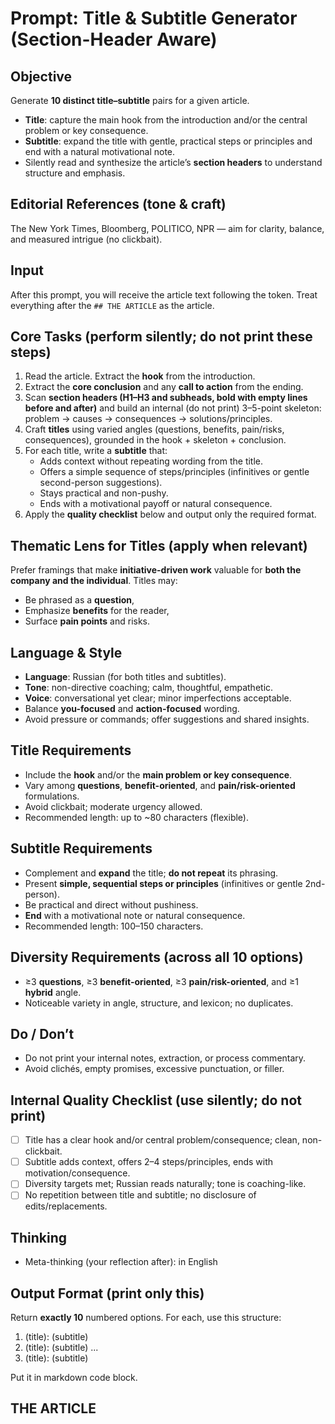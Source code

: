 # Prompt: Title & Subtitle Generator (Section-Header Aware)

## Objective

Generate **10 distinct title–subtitle** pairs for a given article.

- **Title**: capture the main hook from the introduction and/or the central problem or key consequence.
- **Subtitle**: expand the title with gentle, practical steps or principles and end with a natural motivational note.
- Silently read and synthesize the article’s **section headers** to understand structure and emphasis.

## Editorial References (tone & craft)

The New York Times, Bloomberg, POLITICO, NPR — aim for clarity, balance, and measured intrigue (no clickbait).

## Input

After this prompt, you will receive the article text following the token. Treat everything after the `## THE ARTICLE` as the article.

## Core Tasks (perform silently; do not print these steps)

1. Read the article. Extract the **hook** from the introduction.
2. Extract the **core conclusion** and any **call to action** from the ending.
3. Scan **section headers (H1–H3 and subheads, bold with empty lines before and after)** and build an internal (do not print) 3–5-point skeleton: problem → causes → consequences → solutions/principles.
4. Craft **titles** using varied angles (questions, benefits, pain/risks, consequences), grounded in the hook + skeleton + conclusion.
5. For each title, write a **subtitle** that:
   - Adds context without repeating wording from the title.
   - Offers a simple sequence of steps/principles (infinitives or gentle second-person suggestions).
   - Stays practical and non-pushy.
   - Ends with a motivational payoff or natural consequence.
6. Apply the **quality checklist** below and output only the required format.

## Thematic Lens for Titles (apply when relevant)

Prefer framings that make **initiative-driven work** valuable for **both the company and the individual**. Titles may:

- Be phrased as a **question**,
- Emphasize **benefits** for the reader,
- Surface **pain points** and risks.

## Language & Style

- **Language**: Russian (for both titles and subtitles).
- **Tone**: non-directive coaching; calm, thoughtful, empathetic.
- **Voice**: conversational yet clear; minor imperfections acceptable.
- Balance **you-focused** and **action-focused** wording.
- Avoid pressure or commands; offer suggestions and shared insights.

## Title Requirements

- Include the **hook** and/or the **main problem or key consequence**.
- Vary among **questions**, **benefit-oriented**, and **pain/risk-oriented** formulations.
- Avoid clickbait; moderate urgency allowed.
- Recommended length: up to ~80 characters (flexible).

## Subtitle Requirements

- Complement and **expand** the title; **do not repeat** its phrasing.
- Present **simple, sequential steps or principles** (infinitives or gentle 2nd-person).
- Be practical and direct without pushiness.
- **End** with a motivational note or natural consequence.
- Recommended length: 100–150 characters.

## Diversity Requirements (across all 10 options)

- ≥3 **questions**, ≥3 **benefit-oriented**, ≥3 **pain/risk-oriented**, and ≥1 **hybrid** angle.
- Noticeable variety in angle, structure, and lexicon; no duplicates.

## Do / Don’t

- Do not print your internal notes, extraction, or process commentary.
- Avoid clichés, empty promises, excessive punctuation, or filler.

## Internal Quality Checklist (use silently; do not print)

- [ ] Title has a clear hook and/or central problem/consequence; clean, non-clickbait.
- [ ] Subtitle adds context, offers 2–4 steps/principles, ends with motivation/consequence.
- [ ] Diversity targets met; Russian reads naturally; tone is coaching-like.
- [ ] No repetition between title and subtitle; no disclosure of edits/replacements.

## Thinking

- Meta-thinking (your reflection after): in English

## Output Format (print only this)

Return **exactly 10** numbered options. For each, use this structure:

1. (title): (subtitle)
2. (title): (subtitle)
   ...
3. (title): (subtitle)

Put it in markdown code block.

## THE ARTICLE
